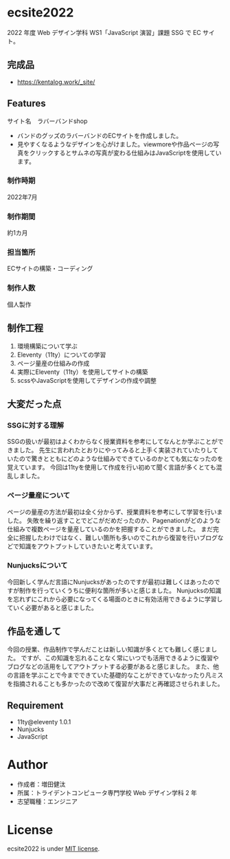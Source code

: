 # ecsite2022

<!-- 初期データは削除します。 -->

2022 年度 Web デザイン学科 WS1「JavaScript 演習」課題 SSG で EC サイト。

## 完成品

- https://kentalog.work/_site/

## Features

<!-- セールスポイントや差別化などを説明する。-->
サイト名　ラバーバンドshop
- バンドのグッズのラバーバンドのECサイトを作成しました。
- 見やすくなるようなデザインを心がけました。viewmoreや作品ページの写真をクリックするとサムネの写真が変わる仕組みはJavaScriptを使用しています。

### 制作時期
2022年7月
### 制作期間
約1カ月
### 担当箇所
ECサイトの構築・コーディング
### 制作人数
個人製作

## 制作工程
1. 環境構築について学ぶ
2. Eleventy（11ty）についての学習
3. ページ量産の仕組みの作成
4. 実際にEleventy（11ty）を使用してサイトの構築
5. scssやJavaScriptを使用してデザインの作成や調整

## 大変だった点

### SSGに対する理解
SSGの扱いが最初はよくわからなく授業資料を参考にしてなんとか学ぶことができました。 先生に言われたとおりにやってみると上手く実装されていたりしていたので驚きとともにどのような仕組みでできているのかとても気になったのを覚えています。 今回は11tyを使用して作成を行い初めて聞く言語が多くとても混乱しました。

### ページ量産について
ページの量産の方法が最初は全く分からず、授業資料を参考にして学習を行いました。 失敗を繰り返すことでどこがだめだったのか、Pagenationがどのような仕組みで複数ページを量産しているのかを把握することができました。 まだ完全に把握したわけではなく、難しい箇所も多いのでこれから復習を行いブログなどで知識をアウトプットしていきたいと考えています。

### Nunjucksについて
今回新しく学んだ言語にNunjucksがあったのですが最初は難しくはあったのですが制作を行っていくうちに便利な箇所が多いと感じました。 Nunjucksの知識を忘れずにこれから必要になってくる場面のときに有効活用できるように学習していく必要があると感じました。

## 作品を通して
今回の授業、作品制作で学んだことは新しい知識が多くとても難しく感じました。 ですが、この知識を忘れることなく常にいつでも活用できるように復習やブログなどの活用をしてアウトプットする必要があると感じました。 また、他の言語を学ぶことで今までできていた基礎的なことができていなかったり凡ミスを指摘されることも多かったので改めて復習が大事だと再確認させられました。



## Requirement

- 11ty@eleventy 1.0.1
- Nunjucks
- JavaScript

# Author

- 作成者：増田健汰
- 所属：トライデントコンピュータ専門学校 Web デザイン学科 2 年
- 志望職種：エンジニア

# License

ecsite2022 is under [MIT license](https://en.wikipedia.org/wiki/MIT_License).
